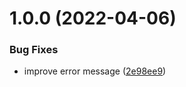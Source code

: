 # 1.0.0 (2022-04-06)


### Bug Fixes

* improve error message ([2e98ee9](https://github.com/Prybh/TestUnityPackage/commit/2e98ee9c4038b8511ead5051735f788130e04dbe))
